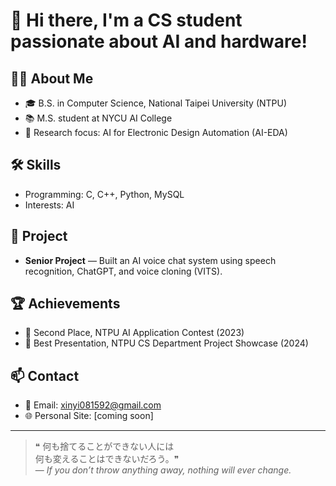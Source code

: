 # 👋 Hi there, I'm a CS student passionate about AI and hardware!

## 🧑‍🎓 About Me
- 🎓 B.S. in Computer Science, National Taipei University (NTPU)
- 📚 M.S. student at NYCU AI College
- 🔬 Research focus: AI for Electronic Design Automation (AI-EDA)

## 🛠️ Skills
- Programming: C, C++, Python, MySQL
- Interests: AI

## 📂 Project
- **Senior Project** — Built an AI voice chat system using speech recognition, ChatGPT, and voice cloning (VITS).

## 🏆 Achievements
- 🥈 Second Place, NTPU AI Application Contest (2023)
- 🏅 Best Presentation, NTPU CS Department Project Showcase (2024)

## 📫 Contact
- 📧 Email: xinyi081592@gmail.com
- 🌐 Personal Site: [coming soon]

---

> ❝ 何も捨てることができない人には  
> 何も変えることはできないだろう。❞  
> — *If you don’t throw anything away, nothing will ever change.*
